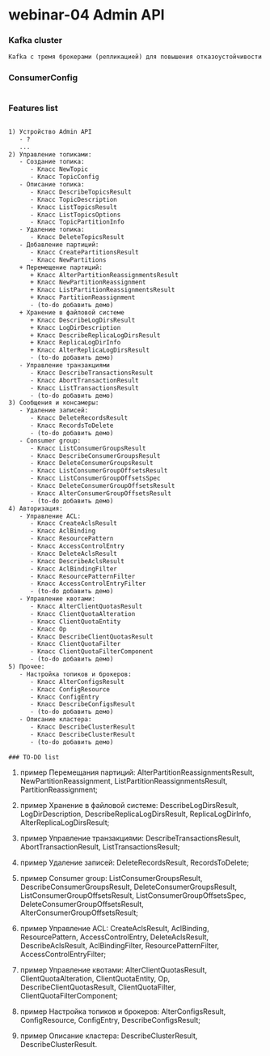 # webinar-04 Admin API
### Kafka cluster
```txt
Kafka с тремя брокерами (репликацией) для повышения отказоустойчивости и масштабируемости системы
```
### ConsumerConfig

```java

```

### Features list
```txt

1) Устройство Admin API
   - ?
   ...
2) Управление топиками:
   - Создание топика:
      - Класс NewTopic
      - Класс TopicConfig
   - Описание топика: 
      - Класс DescribeTopicsResult
      - Класс TopicDescription 
      - Класс ListTopicsResult
      - Класс ListTopicsOptions
      - Класс TopicPartitionInfo
   - Удаление топика:
      - Класс DeleteTopicsResult   
   - Добавление партиций:
      - Класс CreatePartitionsResult
      - Класс NewPartitions   
   + Перемещение партиций: 
      + Класс AlterPartitionReassignmentsResult   
      + Класс NewPartitionReassignment
      + Класс ListPartitionReassignmentsResult
      + Класс PartitionReassignment
      - (to-do добавить демо)
   + Хранение в файловой системе
      + Класс DescribeLogDirsResult
      + Класс LogDirDescription
      + Класс DescribeReplicaLogDirsResult
      + Класс ReplicaLogDirInfo
      + Класс AlterReplicaLogDirsResult
      - (to-do добавить демо)
   - Управление транзакциями
      - Класс DescribeTransactionsResult
      - Класс AbortTransactionResult
      - Класс ListTransactionsResult
      - (to-do добавить демо)   
3) Сообщения и консамеры:
   - Удаление записей:
      - Класс DeleteRecordsResult
      - Класс RecordsToDelete
      - (to-do добавить демо)
   - Consumer group:
      - Класс ListConsumerGroupsResult
      - Класс DescribeConsumerGroupsResult
      - Класс DeleteConsumerGroupsResult
      - Класс ListConsumerGroupOffsetsResult
      - Класс ListConsumerGroupOffsetsSpec
      - Класс DeleteConsumerGroupOffsetsResult
      - Класс AlterConsumerGroupOffsetsResult
      - (to-do добавить демо)
4) Авторизация:
   - Управление ACL:
      - Класс CreateAclsResult
      - Класс AclBinding
      - Класс ResourcePattern
      - Класс AccessControlEntry
      - Класс DeleteAclsResult
      - Класс DescribeAclsResult
      - Класс AclBindingFilter
      - Класс ResourcePatternFilter
      - Класс AccessControlEntryFilter
      - (to-do добавить демо)
   - Управление квотами:
      - Класс AlterClientQuotasResult
      - Класс ClientQuotaAlteration
      - Класс ClientQuotaEntity
      - Класс Op
      - Класс DescribeClientQuotasResult
      - Класс ClientQuotaFilter
      - Класс ClientQuotaFilterComponent
      - (to-do добавить демо)   
5) Прочее:
   - Настройка топиков и брокеров:
      - Класс AlterConfigsResult
      - Класс ConfigResource
      - Класс ConfigEntry
      - Класс DescribeConfigsResult
      - (to-do добавить демо)
   - Описание кластера:
      - Класс DescribeClusterResult
      - Класс DescribeClusterResult
      - (to-do добавить демо)
         
### TO-DO list
```
  1) пример Перемещания партиций: AlterPartitionReassignmentsResult, NewPartitionReassignment, ListPartitionReassignmentsResult, PartitionReassignment;

  2) пример Хранение в файловой системе: DescribeLogDirsResult, LogDirDescription, DescribeReplicaLogDirsResult, ReplicaLogDirInfo, AlterReplicaLogDirsResult;

  3) пример Управление транзакциями: DescribeTransactionsResult, AbortTransactionResult, ListTransactionsResult;

  4) пример Удаление записей: DeleteRecordsResult, RecordsToDelete;

  5) пример Consumer group: ListConsumerGroupsResult, DescribeConsumerGroupsResult, DeleteConsumerGroupsResult, ListConsumerGroupOffsetsResult, ListConsumerGroupOffsetsSpec, DeleteConsumerGroupOffsetsResult, AlterConsumerGroupOffsetsResult;

  6) пример Управление ACL: CreateAclsResult, AclBinding, ResourcePattern, AccessControlEntry, DeleteAclsResult, DescribeAclsResult, AclBindingFilter, ResourcePatternFilter, AccessControlEntryFilter;

  7) пример Управление квотами: AlterClientQuotasResult, ClientQuotaAlteration, ClientQuotaEntity, Op, DescribeClientQuotasResult, ClientQuotaFilter, ClientQuotaFilterComponent;

  8) пример Настройка топиков и брокеров: AlterConfigsResult, ConfigResource, ConfigEntry, DescribeConfigsResult;

  9) пример Описание кластера: DescribeClusterResult, DescribeClusterResult.

```
      
      
      
         
         
      
   
   
          
```